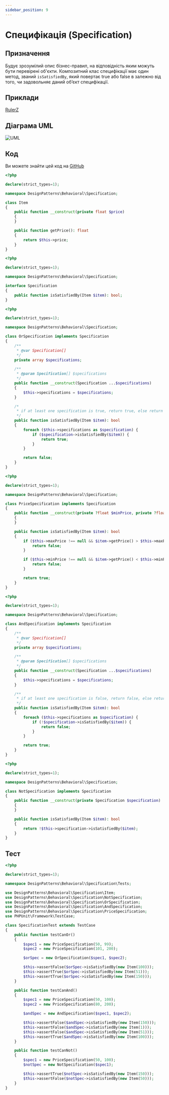 ```yaml
---
sidebar_position: 9
---
```


# Специфікація (Specification)

## Призначення

Будує зрозумілий опис бізнес-правил, на відповідність яким можуть бути перевірені об'єкти. Композитний клас 
специфікації має один метод, званий `isSatisfiedBy`, який повертає true або false в залежно від того, чи задовольняє 
даний об’єкт специфікації.

## Приклади

[ RulerZ](https://github.com/K-Phoen/rulerz)

## Діаграма UML

![ UML](./images/specification.png)

## Код
Ви можете знайти цей код на [GitHub](https://github.com/PetroOstapuk/DesignPatternsPHP/tree/main/Behavioral/Specification)

```php title="Item.php"
<?php

declare(strict_types=1);

namespace DesignPatterns\Behavioral\Specification;

class Item
{
    public function __construct(private float $price)
    {
    }

    public function getPrice(): float
    {
        return $this->price;
    }
}
```

```php title="Specification.php"
<?php

declare(strict_types=1);

namespace DesignPatterns\Behavioral\Specification;

interface Specification
{
    public function isSatisfiedBy(Item $item): bool;
}
```

```php title="OrSpecification.php"
<?php

declare(strict_types=1);

namespace DesignPatterns\Behavioral\Specification;

class OrSpecification implements Specification
{
    /**
     * @var Specification[]
     */
    private array $specifications;

    /**
     * @param Specification[] $specifications
     */
    public function __construct(Specification ...$specifications)
    {
        $this->specifications = $specifications;
    }

    /*
     * if at least one specification is true, return true, else return false
     */
    public function isSatisfiedBy(Item $item): bool
    {
        foreach ($this->specifications as $specification) {
            if ($specification->isSatisfiedBy($item)) {
                return true;
            }
        }

        return false;
    }
}
```

```php title="PriceSpecification.php"
<?php

declare(strict_types=1);

namespace DesignPatterns\Behavioral\Specification;

class PriceSpecification implements Specification
{
    public function __construct(private ?float $minPrice, private ?float $maxPrice)
    {
    }

    public function isSatisfiedBy(Item $item): bool
    {
        if ($this->maxPrice !== null && $item->getPrice() > $this->maxPrice) {
            return false;
        }

        if ($this->minPrice !== null && $item->getPrice() < $this->minPrice) {
            return false;
        }

        return true;
    }
}
```

```php title="AndSpecification.php"
<?php

declare(strict_types=1);

namespace DesignPatterns\Behavioral\Specification;

class AndSpecification implements Specification
{
    /**
     * @var Specification[]
     */
    private array $specifications;

    /**
     * @param Specification[] $specifications
     */
    public function __construct(Specification ...$specifications)
    {
        $this->specifications = $specifications;
    }

    /**
     * if at least one specification is false, return false, else return true.
     */
    public function isSatisfiedBy(Item $item): bool
    {
        foreach ($this->specifications as $specification) {
            if (!$specification->isSatisfiedBy($item)) {
                return false;
            }
        }

        return true;
    }
}
```

```php title="NotSpecification.php"
<?php

declare(strict_types=1);

namespace DesignPatterns\Behavioral\Specification;

class NotSpecification implements Specification
{
    public function __construct(private Specification $specification)
    {
    }

    public function isSatisfiedBy(Item $item): bool
    {
        return !$this->specification->isSatisfiedBy($item);
    }
}
```

## Тест

```php title="Tests/SpecificationTest.php"
<?php

declare(strict_types=1);

namespace DesignPatterns\Behavioral\Specification\Tests;

use DesignPatterns\Behavioral\Specification\Item;
use DesignPatterns\Behavioral\Specification\NotSpecification;
use DesignPatterns\Behavioral\Specification\OrSpecification;
use DesignPatterns\Behavioral\Specification\AndSpecification;
use DesignPatterns\Behavioral\Specification\PriceSpecification;
use PHPUnit\Framework\TestCase;

class SpecificationTest extends TestCase
{
    public function testCanOr()
    {
        $spec1 = new PriceSpecification(50, 99);
        $spec2 = new PriceSpecification(101, 200);

        $orSpec = new OrSpecification($spec1, $spec2);

        $this->assertFalse($orSpec->isSatisfiedBy(new Item(100)));
        $this->assertTrue($orSpec->isSatisfiedBy(new Item(51)));
        $this->assertTrue($orSpec->isSatisfiedBy(new Item(150)));
    }

    public function testCanAnd()
    {
        $spec1 = new PriceSpecification(50, 100);
        $spec2 = new PriceSpecification(80, 200);

        $andSpec = new AndSpecification($spec1, $spec2);

        $this->assertFalse($andSpec->isSatisfiedBy(new Item(150)));
        $this->assertFalse($andSpec->isSatisfiedBy(new Item(1)));
        $this->assertFalse($andSpec->isSatisfiedBy(new Item(51)));
        $this->assertTrue($andSpec->isSatisfiedBy(new Item(100)));
    }

    public function testCanNot()
    {
        $spec1 = new PriceSpecification(50, 100);
        $notSpec = new NotSpecification($spec1);

        $this->assertTrue($notSpec->isSatisfiedBy(new Item(150)));
        $this->assertFalse($notSpec->isSatisfiedBy(new Item(50)));
    }
}
``` 